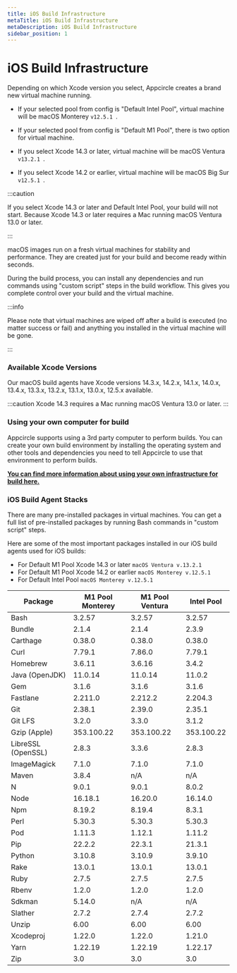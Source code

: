 ```yaml
---
title: iOS Build Infrastructure
metaTitle: iOS Build Infrastructure
metaDescription: iOS Build Infrastructure
sidebar_position: 1
---
```


# iOS Build Infrastructure

Depending on which Xcode version you select, Appcircle creates a brand new virtual machine running.

- If your selected pool from config is "Default Intel Pool", virtual machine will be macOS Monterey `v12.5.1 `.

- If your selected pool from config is "Default M1 Pool", there is two option for virtual machine.
- If you select Xcode 14.3 or later, virtual machine will be macOS Ventura `v13.2.1 `.
- If you select Xcode 14.2 or earlier, virtual machine will be macOS Big Sur `v12.5.1 `.

:::caution

If you select Xcode 14.3 or later and Default Intel Pool, your build will not start. Because Xcode 14.3 or later requires a Mac running macOS Ventura 13.0 or later.

:::

macOS images run on a fresh virtual machines for stability and performance. They are created just for your build and become ready within seconds.

During the build process, you can install any dependencies and run commands using "custom script" steps in the build workflow. This gives you complete control over your build and the virtual machine.

:::info

Please note that virtual machines are wiped off after a build is executed (no matter success or fail) and anything you installed in the virtual machine will be gone.

:::

### Available Xcode Versions

Our macOS build agents have Xcode versions 14.3.x, 14.2.x, 14.1.x, 14.0.x, 13.4.x, 13.3.x, 13.2.x, 13.1.x, 13.0.x, 12.5.x available.

:::caution
Xcode 14.3 requires a Mac running macOS Ventura 13.0 or later.
:::

### Using your own computer for build

Appcircle supports using a 3rd party computer to perform builds. You can create your own build environment by installing the operating system and other tools and dependencies you need to tell Appcircle to use that environment to perform builds.

[**You can find more information about using your own infrastructure for build here.**](/docs/self-hosted-appcircle/self-hosted-runner/overview.md)

### iOS Build Agent Stacks

There are many pre-installed packages in virtual machines. You can get a full list of pre-installed packages by running Bash commands in "custom script" steps.

Here are some of the most important packages installed in our iOS build agents used for iOS builds:

- For Default M1 Pool Xcode 14.3 or later `macOS Ventura v.13.2.1`
- For Default M1 Pool Xcode 14.2 or earlier `macOS Monterey v.12.5.1`
- For Default Intel Pool `macOS Monterey v.12.5.1`

| Package            | M1 Pool Monterey | M1 Pool Ventura | Intel Pool | 
| ------------------ | ---------------- | --------------- | ---------- |
| Bash               | 3.2.57           | 3.2.57          | 3.2.57     |
| Bundle             | 2.1.4            | 2.1.4           | 2.3.9      |
| Carthage           | 0.38.0           | 0.38.0          | 0.38.0     |
| Curl               | 7.79.1           | 7.86.0          | 7.79.1     |
| Homebrew           | 3.6.11           | 3.6.16          | 3.4.2      |
| Java (OpenJDK)     | 11.0.14          | 11.0.14         | 11.0.2     |
| Gem                | 3.1.6            | 3.1.6           | 3.1.6      |
| Fastlane           | 2.211.0          | 2.212.2         | 2.204.3    |
| Git                | 2.38.1           | 2.39.0          | 2.35.1     | 
| Git LFS            | 3.2.0            | 3.3.0           | 3.1.2      |
| Gzip (Apple)       | 353.100.22       | 353.100.22      | 353.100.22 |
| LibreSSL (OpenSSL) | 2.8.3            | 3.3.6           | 2.8.3      |
| ImageMagick        | 7.1.0            | 7.1.0           | 7.1.0      |
| Maven              | 3.8.4            | n/A             | n/A        |
| N                  | 9.0.1            | 9.0.1           | 8.0.2      |
| Node               | 16.18.1          | 16.20.0         | 16.14.0    |
| Npm                | 8.19.2           | 8.19.4          | 8.3.1      |
| Perl               | 5.30.3           | 5.30.3          | 5.30.3     |
| Pod                | 1.11.3           | 1.12.1          | 1.11.2     |
| Pip                | 22.2.2           | 22.3.1          | 21.3.1     |
| Python             | 3.10.8           | 3.10.9          | 3.9.10     |
| Rake               | 13.0.1           | 13.0.1          | 13.0.1     |
| Ruby               | 2.7.5            | 2.7.5           | 2.7.5      |
| Rbenv              | 1.2.0            | 1.2.0           | 1.2.0      |
| Sdkman             | 5.14.0           | n/A             | n/A        |
| Slather            | 2.7.2            | 2.7.4           | 2.7.2      |
| Unzip              | 6.00             | 6.00            | 6.00       |
| Xcodeproj          | 1.22.0           | 1.22.0          | 1.21.0     |
| Yarn               | 1.22.19          | 1.22.19         | 1.22.17    |
| Zip                | 3.0              | 3.0             | 3.0        |